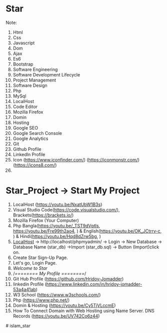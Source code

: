 # Star
Note:
1. Html 
2. Css 
3. Javascript
4. Dom
5. Ajax
6. Es6
7. Bootstrap
8. Software Engineering
9. Software Development Lifecycle
10. Project Management
11. Software Design
12. Php
13. MySql
14. LocalHost
15. Code Editor
16. Mozilla Firefox
17. Domin
18. Hosting
19. Google SEO
20. Google Search Console
21. Google Analytics
22. Git
23. Github Profile
24. LinkedIn Profile
25. Icon (https://www.iconfinder.com/) (https://iconmonstr.com/) (https://icons8.com/)
26. 



# Star_Project ->  Start My Project
1. LocalHost (https://youtu.be/NxatUbW1B3s)
2. Visual Studio Code(https://code.visualstudio.com/), Brackets(https://brackets.io/)
3. Mozilla Firefox (Your Computer)
4. Php Bangla(https://youtu.be/_TST9dVptls, https://youtu.be/Fre99th2ao4, ) & English(https://youtu.be/OK_JCtrrv-c, ) & Hindi(https://youtu.be/Hqd8dZrw5bg, )
5. [LocalHost](http://localhost/)  -> http://localhost/phpmyadmin/  -> Login -> New Database -> Database Name (star_db) ->Import (star_db.sql) -> Button (Import)click on.
6. Create Star Sign-Up Page.
7. Let's go, Login Page.
8. *Welcome to Star*
9. /*======== My Profile ========*/
10. Git Hub Profile (https://github.com/Hridoy-Jomadder) 
11. linkedin Profile (https://www.linkedin.com/in/hridoy-jomadder-53a4a41ab)
12. W3 School (https://www.w3schools.com/)
13. Php (https://www.php.net/)
14. Domin & Hosting (https://youtu.be/Cy5TjVLccmE)
15. How To Connect Domain with Web Hosting using Name Server. DNS Records (https://youtu.be/UV742Co6z44)



#   i s l a m _ s t a r  
 